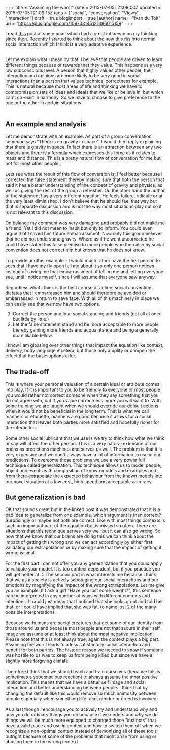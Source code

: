 +++
title = "Assuming the worst"
date = 2015-07-05T21:09:00Z
updated = 2015-07-05T21:09:15Z
tags = ["social", "conversation", "Views", "interaction"]
draft = true
blogimport = true 
[author]
	name = "Ivan du Toit"
	uri = "https://plus.google.com/109733145121386015159"
+++

I read <a href="http://lesswrong.com/lw/dr/generalizing_from_one_example/" target="_blank">this</a> post at some point which had a great influence on my thinking since then. Recently I started to think about the how this fits into normal social interaction which I think is a very adaptive experience.<br /><div><br /></div><div>Let me explain what I mean by that. I believe that people are driven to learn different things because of rewards that they value. This happens at a very low subconscious level. A person that highly values other people, their interaction and opinions are more likely to be very good in social interactions than a person that values technical correctness for example. This is natural because most areas of life and thinking we have to compromise on sets of ideas and ideals that we like or believe in, but which can't co-exist in harmony. So we have to choose to give preference to the one or the other in certain situations.<br /><a name='more'></a><br /><h2>An example and analysis</h2>Let me demonstrate with an example. As part of a group conversation someone says "There is no gravity in space". I would then reply explaining that there is gravity in space. In fact there is an attraction between any two objects and there is a <a href="https://en.wikipedia.org/wiki/Newton's_law_of_universal_gravitation">formula</a>&nbsp;which expresses this force as it relates to mass and distance. This is a pretty natural flow of conversation for me but not for most other people.<br /><br />Lets see what the result of this flow of conversion is: I feel better because I corrected the false statement thereby making sure that both the person that said it has a better understanding of the concept of gravity and physics, as well as giving the rest of the group a refresher. On the other hand the author of the statement has a very different reaction. He feels failure, ridicule or at the very least diminished. I don't believe that he should feel that way but that is separate discussion and is not the way most situations play out so it is not relevant to this discussion.<br /><br />On balance my comment was very damaging and probably did not make me a friend. Yet I did not mean to insult but only to inform. You could even argue that I saved him future embarrassment. Now only this group believes that he did not understand gravity. Where as if he went uncorrected he could have stated this false premise to more people who then also by social convention does not correct him but knows that he does not know.<br /><br />To provide another example - I would much rather have the first person to sees that I have my fly open tell me about it so only one person notices instead of saving me that embarrassment of telling me and letting everyone see, until I notice myself, since I will assume that everyone saw anyway.<br /><br />Regardless what I think is the best course of action, social convention dictates that I embarrassed him and should therefore be avoided or embarrassed in return to save face. With all of this machinery in place we can easily see that we now have two options.<br /><ol><li>Correct the person and lose social standing and friends (not all at once but little by little.)</li><li>Let the false statement stand and be more acceptable to more people thereby gaining more friends and acquaintance and being a generally more likable fellow.</li></ol></div><div>I know I am glossing over other things that impact the equation like context, delivery, body language etcetera, but those only amplify or dampen the effect that the basic options offer.<br /><h2>The trade-off</h2></div><div>This is where your personal valuation of a certain ideal or attribute comes into play. If it is important to you to be friendly to everyone or most people you would rather not correct someone when they say something that you do not agree with, but if you value correctness more you will want to. With some training we are taught when we should override our default actions when it would not be beneficial in the long term. That is what we call manners or etiquette, manners are good because it allows for a social interaction that leaves both parties more satisfied and hopefully richer for the interaction.</div><div><br /></div><div>Some other social lubricant that we use is we try to think how what we think or say will affect the other person. This is a very natural extension of our brains as predictions machines and serves us well. The problem is that it is very expensive and we don't always have a lot of information to use in our predictions. To overcome these problems we use a very power full technique called generalization. This technique allows us to model people, object and events with composition of known models and examples and from there extrapolate the expected behaviour from the known models into our novel situation at a low cost, high speed and acceptable accuracy.</div><div><h2>But generalization is bad</h2></div><div>OK that sounds great but in the linked post it was demonstrated that it is a bad idea to generalize from one example, which argument is then correct? Surprisingly or maybe not both are correct. Like with most things contexts is such an important part of the equation but is missed so often. There are situations that this technique serves very well but it can also go wrong. So now that we know that our brains are doing this we can think about the impact of getting this wrong and we can act accordingly by either first validating our extrapolations or by making sure that the impact of getting it wrong is small.</div><div><br /></div><div>For the first part I can not offer you any generalization that you could apply to validate your model. It is too context dependent, but if you practice you will get better at it. The second part is what interests me because I think that we as a society is actively sabotaging our social interactions and our emotions by magnifying the impact of the wrong extrapolations. Let me give you an example: If I ask a girl "Have you lost some weight?"; this sentence can be interpreted in any number of ways with different contexts and intentions. It could just mean that I noticed that she looks great and told her that, or I could have implied that she was fat, to name just 2 of the many possible interpretations.</div><div><br /></div><div>Because we humans are social creatures that get some of our identity from those around us and because most people are not that secure in their self image we assume or at least think about the most negative implication; Please note that this is not always true, again the context plays a big part. Assuming the worst leads to a less satisfactory social interaction and benefit for both parties. The historic reason we needed to know if someone was hostile to us was to keep us from being killed but since we have a slightly more forgiving climate.</div><div><br /></div><div>Therefore I think that we should teach and train ourselves (because this is sometimes a subconscious reaction) to always assume the most positive implication. This means that we have a better self image and social interaction and better understanding between people. I think that by changing the default like this would remove so much animosity between people especially when something like race, gender or creed is involved.&nbsp;</div><div><br /></div><div>As a last though I encourage you to actively try and understand why and how you do ordinary things you do because if we understand why we do things we will be much more equipped to changed those "instincts" that have a valid place and use in context and how to switch them off when we recognize a non-optimal context instead of demonizing all of these tools outright because of some of the problems that might arise from using or abusing them in the wrong context.</div>
